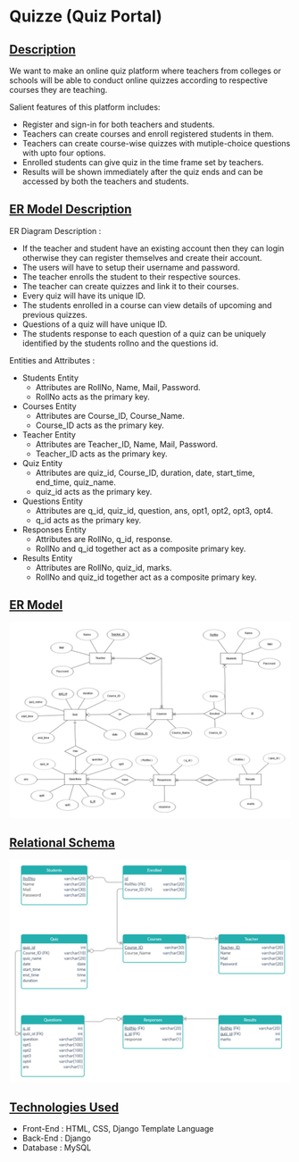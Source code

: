 # Quizze (Quiz Portal)
## [Description](https://github.com/avnishranwa7/Quiz/blob/main/Description)
We want to make an online quiz platform where teachers from colleges or schools will be able to conduct online quizzes according to respective courses they are teaching.

Salient features of this platform includes:
- Register and sign-in for both teachers and students.
- Teachers can create courses and enroll registered students in them.
- Teachers can create course-wise quizzes with mutiple-choice questions with upto four options.
- Enrolled students can give quiz in the time frame set by teachers.
- Results will be shown immediately after the quiz ends and can be accessed by both the teachers and students.
## [ER Model Description](https://github.com/avnishranwa7/Quiz/blob/main/ER%20Model%20Description)
ER Diagram Description :
-	If the teacher and student have an existing account then they can login otherwise they can register themselves and create their account.
-	The users will have to setup their username and password.
-	The teacher enrolls the student to their respective sources.
-	The teacher can create quizzes and link it to their courses.
-	Every quiz will have its unique ID.
-	The students enrolled in a course can view details of upcoming and previous quizzes.
-	Questions of a quiz will have unique ID.
-	The students response to each question of a quiz can be uniquely identified by the students rollno and the questions id.

Entities and Attributes : 
- Students Entity 
  - Attributes are RollNo, Name, Mail, Password.
  - RollNo acts as the primary key.
- Courses Entity 
  - Attributes are Course_ID, Course_Name.
  - Course_ID acts as the primary key.
- Teacher Entity
  - Attributes are Teacher_ID, Name, Mail, Password.
  - Teacher_ID acts as the primary key.
- Quiz Entity
  - Attributes are quiz_id, Course_ID, duration, date, start_time, end_time, quiz_name.
  - quiz_id acts as the primary key.
- Questions Entity
  - Attributes are q_id, quiz_id, question, ans, opt1, opt2, opt3, opt4.
  - q_id acts as the primary key.
- Responses Entity 
  - Attributes are RollNo, q_id, response.
  - RollNo and q_id together act as a composite primary key.
- Results Entity 
  - Attributes are RollNo, quiz_id, marks.
  - RollNo and quiz_id together act as a composite primary key.
## [ER Model](https://github.com/avnishranwa7/Quiz/blob/main/ER%20Model.png)
![alt text](https://github.com/avnishranwa7/Quiz/blob/main/ER%20Model.png)
## [Relational Schema](https://github.com/avnishranwa7/Quiz/blob/main/Relational%20Schema.jpg)
![alt text](https://github.com/avnishranwa7/Quiz/blob/main/Relational%20Schema.jpg)
## [Technologies Used](https://github.com/avnishranwa7/Quiz/blob/main/Technologies%20Used)
- Front-End : HTML, CSS, Django Template Language
- Back-End : Django
- Database : MySQL
